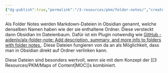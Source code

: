 ```yaml
---
{"dg-publish":true,"permalink":"/3-resources/pkm/folder-notes/","created":"2024-04-14T12:30:07.345+02:00","updated":"2024-04-14T12:34:18.844+02:00"}
---
```



Als Folder Notes werden Markdown-Dateien in Obsidian genannt, welche denselben Namen haben wie der sie enthaltene Ordner. Diese versteckt dann Obsidian im Dateienbaum. Dafür ist ein Plugin notwendig wie [GitHub - aidenlx/alx-folder-note: Add description, summary, and more info to folders with folder notes.](https://github.com/aidenlx/alx-folder-note). Diese Dateien fungieren von da an als Möglichkeit, dass man in Obsidian direkt auf Ordner verlinken kann.

Diese Dateien sind besonders wertvoll, wenn sie mit dem Konzept der [[3 Resources/PKM/Maps of Content\|MOC]]s kombiniert.
